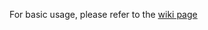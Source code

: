 For basic usage, please refer to the [wiki page](https://github.com/dinhhuy2109/python-cope/wiki)

<!---
# Basic usage
## On the covariance of X in the AX=XB
The classical hand-eye calibration problem consists in identifying the rigidbody
transformation eTc between a camera mounted on the end-effector of
a robot and the end-effector itself (see the below figure). The problem is usually framed as the AX=XB problem. In this functionality, we provide a solution not only solving for X but also predicting the covariance of X from those of A and B, where A and B are now randomly perturbed transformation matrices. 

For more details, please refer to the accompanying paper [On the covariance of X in the AX=XB](https://arxiv.org/pdf/1706.03498.pdf).

<p align="center">
  <img src="medias/hand-eye.png" width="200"/>
</p>

The following code snippets shows basic usage of `cope` in finding the covariance of X:

First, import necessary functions
```python
import cope.SE3lib as SE3
import cope.axxbcovariance as axxb
import numpy as np
import pickle
import matplotlib.pyplot as plt
```

Then, input As, Bs and their covariance matrices.
```python
# Read data files
filename = "data/pattern_tfs"
pattern_tfs =  pickle.load(open( filename, "rb" ) )
filename = "data/robot_tfs"
robot_tfs =  pickle.load(open( filename, "rb" ) )
ksamples = 30
# Randomly generate 30 pairs of A and B
datasize = len(pattern_tfs)
alpha = []
beta = []
ta = []
tb = []
for i in range(ksamples):
  # note this
  rand_number_1 = int(np.random.uniform(0,datasize))
  rand_number_2 = int(np.random.uniform(0,datasize))
  while rand_number_1==rand_number_2:
    rand_number_2 = int(np.random.uniform(0,datasize))
  A = np.dot(robot_tfs[rand_number_1],np.linalg.inv(robot_tfs[rand_number_2]))
  B = np.dot(pattern_tfs[rand_number_1],np.linalg.inv(pattern_tfs[rand_number_2]))
  alpha.append(SE3.RotToVec(A[:3,:3]))
  beta.append(SE3.RotToVec(B[:3,:3]))
  ta.append(A[:3,3])
  tb.append(B[:3,3])

# Covariances
sigmaA = 1e-10*np.diag((1, 1, 1, 1, 1, 1))
sigmaRa = sigmaA[3:,3:]
sigmata = sigmaA[:3,:3]
sigmaRb = np.array([[  4.15625435e-05,  -2.88693145e-05,  -6.06526440e-06],
                    [ -2.88693145e-05,   3.20952008e-04,  -1.44817304e-06],
                    [ -6.06526440e-06,  -1.44817304e-06,   1.43937081e-05]])
sigmatb = np.array([[  1.95293655e-04,   2.12627214e-05,  -1.06674886e-05],
                    [  2.12627214e-05,   4.44314426e-05,   3.86787591e-06],
                    [ -1.06674886e-05,   3.86787591e-06,   2.1306